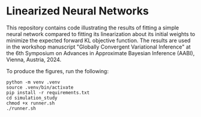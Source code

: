 # Linearized Neural Networks

This repository contains code illustrating the results of fitting a simple neural network compared to fitting its linearization about its initial weights to minimize the expected forward KL objective function. The results are used in the workshop manuscript "Globally Convergent Variational Inference" at the 6th Symposium on Advances in Approximate Bayesian Inference (AABI), Vienna, Austria, 2024. 

To produce the figures, run the following:

```
python -m venv .venv
source .venv/bin/activate
pip install -r requirements.txt
cd simulation_study
chmod +x runner.sh
./runner.sh
```
